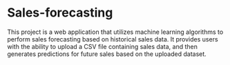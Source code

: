 # Sales-forecasting
This project is a web application that utilizes machine learning algorithms to perform sales forecasting based on historical sales data. It provides users with the ability to upload a CSV file containing sales data, and then generates predictions for future sales based on the uploaded dataset.
